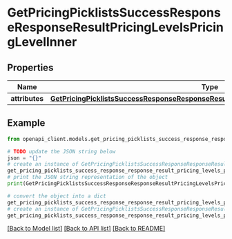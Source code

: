 # GetPricingPicklistsSuccessResponseResponseResultPricingLevelsPricingLevelInner


## Properties

Name | Type | Description | Notes
------------ | ------------- | ------------- | -------------
**attributes** | [**GetPricingPicklistsSuccessResponseResponseResultPricingLevelsPricingLevelInnerAttributes**](GetPricingPicklistsSuccessResponseResponseResultPricingLevelsPricingLevelInnerAttributes.md) |  | 

## Example

```python
from openapi_client.models.get_pricing_picklists_success_response_response_result_pricing_levels_pricing_level_inner import GetPricingPicklistsSuccessResponseResponseResultPricingLevelsPricingLevelInner

# TODO update the JSON string below
json = "{}"
# create an instance of GetPricingPicklistsSuccessResponseResponseResultPricingLevelsPricingLevelInner from a JSON string
get_pricing_picklists_success_response_response_result_pricing_levels_pricing_level_inner_instance = GetPricingPicklistsSuccessResponseResponseResultPricingLevelsPricingLevelInner.from_json(json)
# print the JSON string representation of the object
print(GetPricingPicklistsSuccessResponseResponseResultPricingLevelsPricingLevelInner.to_json())

# convert the object into a dict
get_pricing_picklists_success_response_response_result_pricing_levels_pricing_level_inner_dict = get_pricing_picklists_success_response_response_result_pricing_levels_pricing_level_inner_instance.to_dict()
# create an instance of GetPricingPicklistsSuccessResponseResponseResultPricingLevelsPricingLevelInner from a dict
get_pricing_picklists_success_response_response_result_pricing_levels_pricing_level_inner_from_dict = GetPricingPicklistsSuccessResponseResponseResultPricingLevelsPricingLevelInner.from_dict(get_pricing_picklists_success_response_response_result_pricing_levels_pricing_level_inner_dict)
```
[[Back to Model list]](../README.md#documentation-for-models) [[Back to API list]](../README.md#documentation-for-api-endpoints) [[Back to README]](../README.md)



